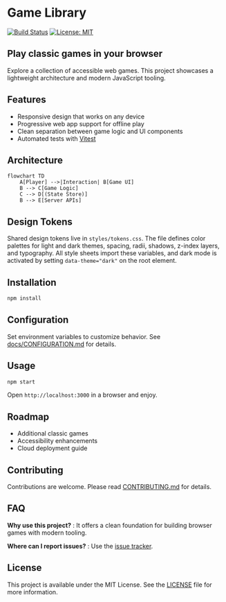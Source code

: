# Game Library

[![Build Status](https://github.com/<org>/<repo>/actions/workflows/badges.yml/badge.svg)](https://github.com/<org>/<repo>/actions)
[![License: MIT](https://img.shields.io/badge/License-MIT-green.svg)](LICENSE)

## Play classic games in your browser

Explore a collection of accessible web games. This project showcases a lightweight architecture and modern JavaScript tooling.

## Features

- Responsive design that works on any device
- Progressive web app support for offline play
- Clean separation between game logic and UI components
- Automated tests with [Vitest](https://vitest.dev)

## Architecture

```mermaid
flowchart TD
    A[Player] -->|Interaction| B[Game UI]
    B --> C[Game Logic]
    C --> D[(State Store)]
    B --> E[Server APIs]
```

## Design Tokens

Shared design tokens live in `styles/tokens.css`. The file defines color palettes for light and dark themes, spacing, radii, shadows, z-index layers, and typography. All style sheets import these variables, and dark mode is activated by setting `data-theme="dark"` on the root element.

## Installation

```bash
npm install
```

## Configuration

Set environment variables to customize behavior. See [docs/CONFIGURATION.md](docs/CONFIGURATION.md) for details.

## Usage

```bash
npm start
```

Open `http://localhost:3000` in a browser and enjoy.

## Roadmap

- Additional classic games
- Accessibility enhancements
- Cloud deployment guide

## Contributing

Contributions are welcome. Please read [CONTRIBUTING.md](CONTRIBUTING.md) for details.

## FAQ

**Why use this project?**
: It offers a clean foundation for building browser games with modern tooling.

**Where can I report issues?**
: Use the [issue tracker](https://github.com/<org>/<repo>/issues).

## License

This project is available under the MIT License. See the [LICENSE](LICENSE) file for more information.


